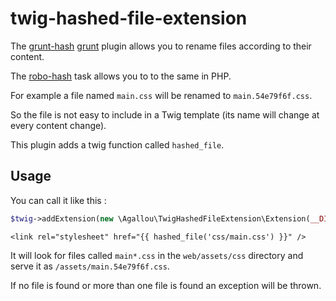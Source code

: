 twig-hashed-file-extension
==========================

The [grunt-hash](https://www.npmjs.org/package/grunt-hash) [grunt](http://www.gruntjs.com/) plugin allows you to rename files according to their content.

The [robo-hash](https://github.com/agallou/robo-hash) task allows you to to the same in PHP.
 
For example a file named `main.css` will be renamed to `main.54e79f6f.css`.

So the file is not easy to include in a Twig template (its name will change at every content change).

This plugin adds a twig function called `hashed_file`.


Usage
-----

You can call it like this :

```php
$twig->addExtension(new \Agallou\TwigHashedFileExtension\Extension(__DIR__ . '/web/assets/', null));
```


```twig
<link rel="stylesheet" href="{{ hashed_file('css/main.css') }}" />
```

It will look for files called `main*.css` in the `web/assets/css` directory and serve it as `/assets/main.54e79f6f.css`.

If no file is found or more than one file is found an exception will be thrown.
